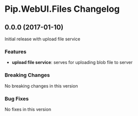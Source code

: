 # Pip.WebUI.Files Changelog

## <a name="0.0.0"></a> 0.0.0 (2017-01-10)

Initial release with upload file service

### Features
* **upload file service**: serves for uploading blob file to server

### Breaking Changes
No breaking changes in this version

### Bug Fixes
No fixes in this version 
